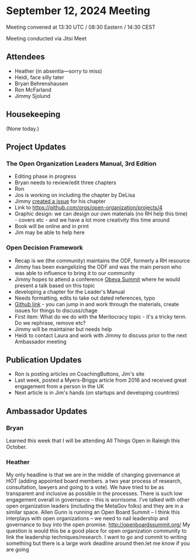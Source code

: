 # September 12, 2024 Meeting
Meeting convened at 13:30 UTC / 08:30 Eastern / 14:30 CEST

Meeting conducted via Jitsi Meet

## Attendees
- Heather (in absentia—sorry to miss)
- Heidi, face silly tater
- Bryan Behrenshausen
- Ron McFarland
- Jimmy Sjolund

## Housekeeping
(None today.)

## Project Updates

### The Open Organization Leaders Manual, 3rd Edition

- Editing phase in progress
- Bryan needs to review/edit three chapters 
- Ron
- Jos is working on including the chapter by DeLisa 
- Jimmy [created a issue](https://github.com/open-organization/open-org-leaders-manual/issues/58) for his chapter
- Link to https://github.com/orgs/open-organization/projects/4
- Graphic design: we can design our own materials (no RH help this time) - covers etc - and we have a lot more creativity this time around 
- Book will be online and in print 
- Jim may be able to help here

### Open Decision Framework

- Recap is we (the community) maintains the ODF, formerly a RH resource 
- Jimmy has been evangelizing the ODF and was the main person who was able to influence to bring it to our community 
- Jimmy hopes to attend a conference [Obeya Summit](https://obeya-association.com/events/) where he would present a talk based on this topic 
- developing a chapter for the Leader's Manual
- Needs formatting, edits to take out dated references, typo 
- [Github link](https://github.com/open-organization/open-decision-framework) - you can jump in and work through the materials, create issues for things to discuss/chage
- First item: What do we do with the Meritocracy topic - it's a tricky term. Do we rephrase, remove etc? 
- Jimmy will be maintainer but needs help 
- Heidi to contact Laura and work with Jimmy to discuss prior to the next Ambassador meeting 

## Publication Updates

- Ron is posting articles on CoachingButtons, Jim's site
- Last week, posted a Myers-Briggs article from 2016 and received great engagement from a person in the UK
- Next article is in Jim's hands (on startups and developing countries)
 
## Ambassador Updates

### Bryan
Learned this week that I will be attending All Things Open in Raleigh this October.

### Heather
My only headline is that we are in the middle of changing governance at HOT (adding appointed board members. a two year process of research, consultation, lawyers and going to a vote). We have tried to be as transparent and inclusive as possible in the processes. There is such low engagement overall in governance – this is worrisome. I’ve talked with other open organization leaders (including the MetaGov folks) and they are in a similar space. Allen Gunn is running an Open Board Summit – I think this interplays with open organizations – we need to nail leadership and governance to buy into the open promise. http://openboardssummit.org/ My question is would this be a good place for open organization community to link the leadership techniques/research. I want to go and commit to writing something but there is a large work deadline around then.let me know if you are going

